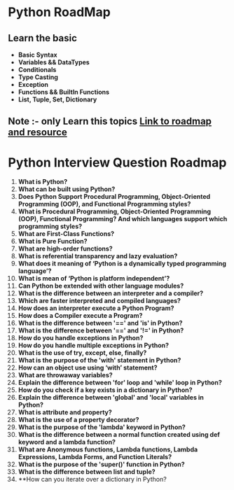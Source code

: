 # Python RoadMap 
## Learn the basic 
  - **Basic Syntax**
  - **Variables && DataTypes**
  - **Conditionals**
  - **Type Casting**
  - **Exception**
  - **Functions && BuiltIn Functions**
  - **List, Tuple, Set, Dictionary**

## Note :- only Learn this topics [Link to roadmap and resource](https://roadmap.sh/python)


# Python Interview Question Roadmap

1. **What is Python?**
2. **What can be built using Python?**
3. **Does Python Support Procedural Programming, Object-Oriented Programming (OOP), and Functional Programming styles?**
4. **What is Procedural Programming, Object-Oriented Programming (OOP), Functional Programming? And which languages support which programming styles?**
5. **What are First-Class Functions?**
6. **What is Pure Function?**
7. **What are high-order functions?**
8. **What is referential transparency and lazy evaluation?**
9. **What does it meaning of ‘Python is a dynamically typed programming language’?**
10. **What is mean of ‘Python is platform independent’?**
11. **Can Python be extended with other language modules?**
12. **What is the difference between an interpreter and a compiler?**
13. **Which are faster interpreted and compiled languages?**
14. **How does an interpreter execute a Python Program?**
15. **How does a Compiler execute a Program?**
16. **What is the difference between '==' and 'is' in Python?**
17. **What is the difference between '==' and '!=' in Python?**
18. **How do you handle exceptions in Python?**
19. **How do you handle multiple exceptions in Python?**
20. **What is the use of try, except, else, finally?**
21. **What is the purpose of the 'with' statement in Python?**
22. **How can an object use using ‘with’ statement?**
23. **What are throwaway variables?**
24. **Explain the difference between 'for' loop and 'while' loop in Python?**
25. **How do you check if a key exists in a dictionary in Python?**
26. **Explain the difference between 'global' and 'local' variables in Python?**
27. **What is attribute and property?**
28. **What is the use of a property decorator?**
29. **What is the purpose of the 'lambda' keyword in Python?**
30. **What is the difference between a normal function created using def keyword and a lambda function?**
31. **What are Anonymous functions, Lambda functions, Lambda Expressions, Lambda Forms, and Function Literals?**
32. **What is the purpose of the 'super()' function in Python?**
33. **What is the difference between list and tuple?**
34. **How can you iterate over a dictionary in Python?





